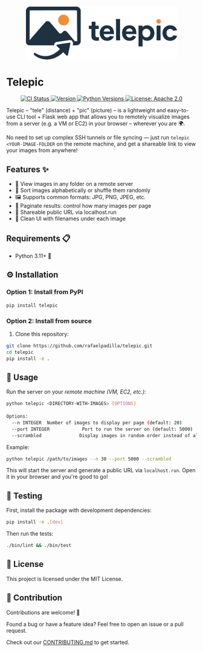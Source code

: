 <p align="center">
  <img src="assets/telepic.png" alt="Telepic" width="400">
</p>

# Telepic

<p align="center">
  <a href="https://github.com/rafaelpadilla/telepic/actions/workflows/ci.yml">
    <img src="https://github.com/rafaelpadilla/telepic/actions/workflows/ci.yml/badge.svg" alt="CI Status">
  </a>
  <a href="https://pypi.org/project/telepic/">
    <img src="https://img.shields.io/pypi/v/telepic.svg" alt="Version">
  </a>
  <a href="https://pypi.org/project/telepic/">
    <img src="https://img.shields.io/pypi/pyversions/telepic.svg" alt="Python Versions">
  </a>
  <a href="https://opensource.org/licenses/Apache-2.0">
    <img src="https://img.shields.io/badge/License-Apache%202.0-blue.svg" alt="License: Apache 2.0">
  </a>
</p>

Telepic – "tele" (distance) + "pic" (picture) – is a lightweight and easy-to-use CLI tool + Flask web app that allows you to remotely visualize images from a server (e.g. a VM or EC2) in your browser – wherever you are 🌍.

No need to set up complex SSH tunnels or file syncing — just run `telepic <YOUR-IMAGE-FOLDER` on the remote machine, and get a shareable link to view your images from anywhere!


## Features ✨

- 📁 View images in any folder on a remote server
- 🔄 Sort images alphabetically or shuffle them randomly
- 🖼️ Supports common formats: JPG, PNG, JPEG, etc.
- 🔢 Paginate results: control how many images per page
- 🔗 Shareable public URL via localhost.run
- 🧾 Clean UI with filenames under each image


## Requirements 📋

- Python 3.11+ 🐍


## ⚙️ Installation

### Option 1: Install from PyPI

```bash
pip install telepic
```

### Option 2: Install from source

1. Clone this repository:
```bash
git clone https://github.com/rafaelpadilla/telepic.git
cd telepic
pip install -e .
```

##  🚀 Usage

Run the server on your *remote machine (VM, EC2, etc.)*:

```bash
python telepic <DIRECTORY-WITH-IMAGES> [OPTIONS]

Options:
  --n INTEGER  Number of images to display per page (default: 20)
  --port INTEGER            Port to run the server on (default: 5000)
  --scrambled              Display images in random order instead of alphabetically
```

Example:
```bash
python telepic /path/to/images --n 30 --port 5000 --scrambled
```

This will start the server and generate a public URL via `localhost.run`. Open it in your browser and you're good to go!

## 🧪 Testing

First, install the package with development dependencies:

```bash
pip install -e .[dev]
```

Then run the tests:

```bash
./bin/lint && ./bin/test
```

## 📝 License

This project is licensed under the MIT License.


## 🤝 Contribution

Contributions are welcome! 🙌

Found a bug or have a feature idea? Feel free to open an issue or a pull request.

Check out our [CONTRIBUTING.md](CONTRIBUTING.md) to get started.



